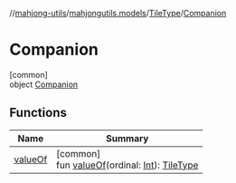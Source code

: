 //[mahjong-utils](../../../../index.md)/[mahjongutils.models](../../index.md)/[TileType](../index.md)/[Companion](index.md)

# Companion

[common]\
object [Companion](index.md)

## Functions

| Name | Summary |
|---|---|
| [valueOf](value-of.md) | [common]<br>fun [valueOf](value-of.md)(ordinal: [Int](https://kotlinlang.org/api/latest/jvm/stdlib/kotlin/-int/index.html)): [TileType](../index.md) |
